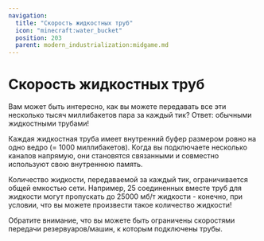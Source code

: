 ```yaml
---
navigation:
  title: "Скорость жидкостных труб"
  icon: "minecraft:water_bucket"
  position: 203
  parent: modern_industrialization:midgame.md
---
```


# Скорость жидкостных труб

Вам может быть интересно, как вы можете передавать все эти несколько тысяч миллибакетов пара за каждый тик? Ответ: обычными жидкостными трубами!

Каждая жидкостная труба имеет внутренний буфер размером ровно на одно ведро (= 1000 миллибакетов). Когда вы подключаете несколько каналов напрямую, они становятся связанными и совместно используют свою внутреннюю память.

Количество жидкости, передаваемой за каждый тик, ограничивается общей емкостью сети. Например, 25 соединенных вместе труб для жидкости могут пропускать до 25000 мб/т жидкости - конечно, при условии, что вы можете произвести такое количество жидкости!

Обратите внимание, что вы можете быть ограничены скоростями передачи резервуаров/машин, к которым подключены трубы.

